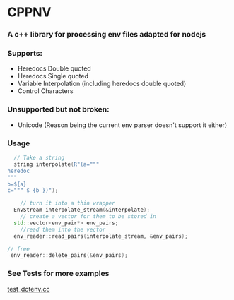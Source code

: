 # CPPNV

### A c++ library for processing env files adapted for nodejs


### Supports:

* Heredocs Double quoted
* Heredocs Single quoted
* Variable Interpolation (including heredocs double quoted)
* Control Characters

### Unsupported but not broken:

* Unicode (Reason being the current env parser doesn't support it either)

### Usage

```c++
  // Take a string
  string interpolate(R"(a="""
heredoc
"""
b=${a}
c=""" $ {b })");

    // turn it into a thin wrapper
  EnvStream interpolate_stream(&interpolate);
    // create a vector for them to be stored in
  std::vector<env_pair*> env_pairs;
    //read them into the vector
  env_reader::read_pairs(interpolate_stream, &env_pairs);

// free
 env_reader::delete_pairs(&env_pairs);

```

### See Tests for more examples
[test_dotenv.cc](..%2F..%2Ftest%2Fcctest%2Ftest_dotenv.cc)
